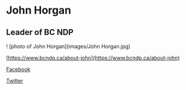 # John Horgan

## Leader of BC NDP

! [photo of John Horgan](images/John Horgan.jpg)

[https://www.bcndp.ca/about-john](https://www.bcndp.ca/about-john)

[Facebook](https://www.facebook.com/johnhorganbc)

[Twitter](https://twitter.com/jjhorgan)
